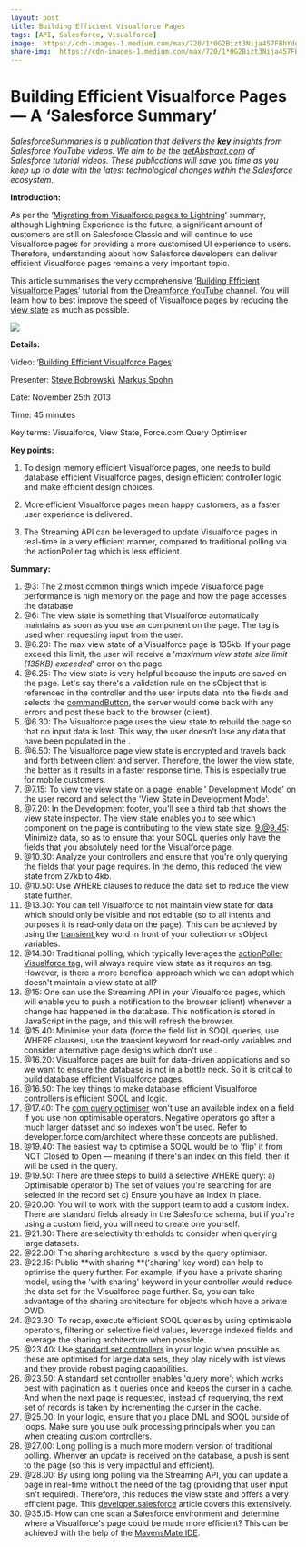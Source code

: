 ```yaml
---
layout: post
title: Building Efficient Visualforce Pages
tags: [API, Salesforce, Visualforce]
image:  https://cdn-images-1.medium.com/max/720/1*0G2Bizt3Nija457FBhYdgQ.png
share-img:  https://cdn-images-1.medium.com/max/720/1*0G2Bizt3Nija457FBhYdgQ.png
---
```

# Building Efficient Visualforce Pages — A ‘Salesforce Summary’

*SalesforceSummaries is a publication that delivers the **key** insights from
Salesforce YouTube videos. We aim to be the
[getAbstract.com](https://www.getabstract.com/en/) of Salesforce tutorial
videos. These publications will save you time as you keep up to date with the
latest technological changes within the Salesforce ecosystem.*

**Introduction:**

As per the ‘[Migrating from Visualforce pages to
Lightning](https://medium.com/salesforcesummaries/migrating-visualforce-pages-to-lightning-a-salesforce-summary-9ef6375baf29)’
summary, although Lightning Experience is the future, a significant amount of
customers are still on Salesforce Classic and will continue to use Visualforce
pages for providing a more customised UI experience to users. Therefore,
understanding about how Salesforce developers can deliver efficient Visualforce
pages remains a very important topic.

This article summarises the very comprehensive ‘[Building Efficient Visualforce
Pages](https://www.youtube.com/watch?v=D2dAk99Yxvs&t=2393s)’ tutorial from the
[Dreamforce YouTube](https://www.youtube.com/channel/UCMSfoJzq24tEKNfdB4GaIqg)
channel. You will learn how to best improve the speed of Visualforce pages by
reducing the [view
state](https://developer.salesforce.com/page/An_Introduction_to_Visualforce_View_State)
as much as possible.

![](https://cdn-images-1.medium.com/max/720/1*0G2Bizt3Nija457FBhYdgQ.png)

**Details:**

Video: ‘[Building Efficient Visualforce
Pages](https://www.youtube.com/watch?v=D2dAk99Yxvs&t=2393s)’

Presenter: [Steve Bobrowski](https://www.linkedin.com/in/stevebobrowski/),
[Markus Spohn](https://www.linkedin.com/in/mspohn/)

Date: November 25th 2013

Time: 45 minutes

Key terms: Visualforce, View State, Force.com Query Optimiser

**Key points:**

1) To design memory efficient Visualforce pages, one needs to build database
efficient Visualforce pages, design efficient controller logic and make
efficient design choices.

2) More efficient Visualforce pages mean happy customers, as a faster user
experience is delivered.

3) The Streaming API can be leveraged to update Visualforce pages in real-time
in a very efficient manner, compared to traditional polling via the actionPoller
tag which is less efficient.

**Summary:**

1. @3: The 2 most common things which impede Visualforce page performance is high memory on the page and how the page accesses the database
2. @6: The view state is something that Visualforce automatically maintains as soon as you use an [](https://developer.salesforce.com/docs/atlas.en-us.pages.meta/pages/pages\_compref\_form.htm) component on the page. The tag is used when requesting input from the user.
3. @6.20: The max view state of a Visualforce page is 135kb. If your page exceed this limit, the user will receive a &#39;_maximum view state size limit (135KB) exceeded_&#39; error on the page.
4. @6.25: The view state is very helpful because the inputs are saved on the page. Let&#39;s say there&#39;s a validation rule on the sObject that is referenced in the controller and the user inputs data into the fields and selects the [commandButton](https://developer.salesforce.com/docs/atlas.en-us.pages.meta/pages/pages\_compref\_commandButton.htm), the server would come back with any errors and post these back to the browser (client).
5. @6.30: The Visualforce page uses the view state to rebuild the page so that no input data is lost. This way, the user doesn&#39;t lose any data that have been populated in the [](https://developer.salesforce.com/docs/atlas.en-us.pages.meta/pages/pages\_compref\_inputField.htm).
6. @6.50: The Visualforce page view state is encrypted and travels back and forth between client and server. Therefore, the lower the view state, the better as it results in a faster response time. This is especially true for mobile customers.
7. @7.15: To view the view state on a page, enable &#39; [Development Mode](https://help.salesforce.com/articleView?id=pages_dev_mode.htm&amp;type=0)&#39; on the user record and select the &#39;View State in Development Mode&#39;.
8. @7.20: In the Development footer, you&#39;ll see a third tab that shows the view state inspector. The view state enables you to see which component on the page is contributing to the view state size.
9.@9.45: Minimize data, so as to ensure that your SOQL queries only have the fields that you absolutely need for the Visualforce page.
10. @10.30: Analyze your controllers and ensure that you&#39;re only querying the fields that your page requires. In the demo, this reduced the view state from 27kb to 4kb.
11. @10.50: Use WHERE clauses to reduce the data set to reduce the view state further.
12. @13.30: You can tell Visualforce to not maintain view state for data which should only be visible and not editable (so to all intents and purposes it is read-only data on the page). This can be achieved by using the  [transient ](https://developer.salesforce.com/docs/atlas.en-us.pages.meta/pages/apex_classes_keywords_transient.htm)key word in front of your collection or sObject variables.
13. @14.30: Traditional polling, which typically leverages the  [actionPoller Visualforce tag](https://developer.salesforce.com/docs/atlas.en-us.pages.meta/pages/pages_compref_actionPoller.htm), will always require view state as it requires an tag. However, is there a more benefical approach which we can adopt which doesn&#39;t maintain a view state at all?
14. @15: One can use the Streaming API in your Visualforce pages, which will enable you to push a notification to the browser (client) whenever a change has happened in the database. This notification is stored in JavaScript in the page, and this will refresh the browser.
15. @15.40: Minimise your data (force the field list in SOQL queries, use WHERE clauses), use the transient keyword for read-only variables and consider alternative page designs which don&#39;t use .
16. @16.20: Visualforce pages are built for data-driven applications and so we want to ensure the database is not in a bottle neck. So it is critical to build database efficient Visualforce pages.
17. @16.50: The key things to make database efficient Visualforce controllers is efficient SOQL and logic.
18. @17.40: The  [com query optimiser](https://help.salesforce.com/articleView?id=000181277&amp;r=https://www.google.co.uk/&amp;type=1) won&#39;t use an available index on a field if you use non optimisable operators. Negative operators go after a much larger dataset and so indexes won&#39;t be used. Refer to developer.force.com/architect where these concepts are published.
19. @19.40: The easiest way to optimise a SOQL would be to &#39;flip&#39; it from NOT Closed to Open — meaning if there&#39;s an index on this field, then it will be used in the query.
20. @19.50: There are three steps to build a selective WHERE query: a) Optimisable operator b) The set of values you&#39;re searching for are selected in the record set c) Ensure you have an index in place.
21. @20.00: You will to work with the support team to add a custom index. There are standard fields already in the Salesforce schema, but if you&#39;re using a custom field, you will need to create one yourself.
22. @21.30: There are selectivity thresholds to consider when querying large datasets.
23. @22.00: The sharing architecture is used by the query optimiser.
24. @22.15: Public \*\*with sharing \*\*(&#39;sharing&#39; key word) can help to optimise the query further. For example, if you have a private sharing model, using the &#39;with sharing&#39; keyword in your controller would reduce the data set for the Visualforce page further. So, you can take advantage of the sharing architecture for objects which have a private OWD.
25. @23.30: To recap, execute efficient SOQL queries by using optimisable operators, filtering on selective field values, leverage indexed fields and leverage the sharing architecture when possible.
26. @23.40: Use  [standard set controllers](https://developer.salesforce.com/docs/atlas.en-us.pages.meta/pages/apex_pages_standardsetcontroller.htm) in your logic when possible as these are optimised for large data sets, they play nicely with list views and they provide robust paging capabilities.
27. @23.50: A standard set controller enables &#39;query more&#39;; which works best with pagination as it queries once and keeps the curser in a cache. And when the next page is requested, instead of requerying, the next set of records is taken by incrementing the curser in the cache.
28. @25.00: In your logic, ensure that you place DML and SOQL outside of loops. Make sure you use bulk processing principals when you can when creating custom controllers.
29. @27.00: Long polling is a much more modern version of traditional polling. Whenver an update is received on the database, a push is sent to the page (so this is very impactful and efficient).
30. @28.00: By using long polling via the Streaming API, you can update a page in real-time without the need of the tag (providing that user input isn&#39;t required). Therefore, this reduces the view state and offers a very efficient page. This [developer.salesforce](https://developer.salesforce.com/page/Alert!\_Salesforce\_Event\_Notification\_Designs\_for\_Force.com\_Apps) article covers this extensively.
31. @35.15: How can one scan a Salesforce environment and determine where a Visualforce&#39;s page could be made more efficient? This can be achieved with the help of the  [MavensMate IDE](http://mavensmate.com/).
